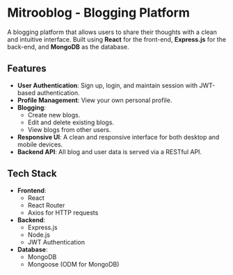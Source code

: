 # Mitrooblog - Blogging Platform

A blogging platform that allows users to share their thoughts with a clean and intuitive interface. Built using **React** for the front-end, **Express.js** for the back-end, and **MongoDB** as the database.

## Features

- **User Authentication**: Sign up, login, and maintain session with JWT-based authentication.
- **Profile Management**: View your own personal profile.
- **Blogging**:
  - Create new blogs.
  - Edit and delete existing blogs.
  - View blogs from other users.
- **Responsive UI**: A clean and responsive interface for both desktop and mobile devices.
- **Backend API**: All blog and user data is served via a RESTful API.

## Tech Stack

- **Frontend**:
  - React
  - React Router
  - Axios for HTTP requests
- **Backend**:
  - Express.js
  - Node.js
  - JWT Authentication
- **Database**:
  - MongoDB
  - Mongoose (ODM for MongoDB)
